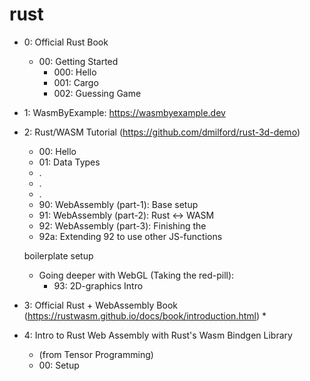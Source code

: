 # rust
* 0: Official Rust Book
    * 00: Getting Started
        * 000: Hello
        * 001: Cargo
        * 002: Guessing Game

* 1: WasmByExample: https://wasmbyexample.dev

* 2: Rust/WASM Tutorial (https://github.com/dmilford/rust-3d-demo)
    * 00: Hello
    * 01: Data Types
    *   .
    *   .
    *   .
    * 90: WebAssembly (part-1):  Base setup
    * 91: WebAssembly (part-2):  Rust <-> WASM
    * 92: WebAssembly (part-3):  Finishing the 
    * 92a: Extending 92 to use other JS-functions
    
    boilerplate setup
    * Going deeper with WebGL (Taking the red-pill):
        * 93: 2D-graphics Intro

* 3: Official Rust + WebAssembly Book (https://rustwasm.github.io/docs/book/introduction.html)
    * 

* 4: Intro to Rust Web Assembly with Rust's Wasm Bindgen Library 
    * (from Tensor Programming)
    * 00: Setup
